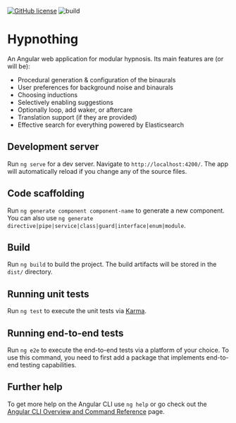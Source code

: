 [![GitHub license](https://img.shields.io/github/license/wulkanat/Hypnothing.svg)](https://github.com/wulkanat/Hypnothing/blob/master/LICENSE)
![build](https://github.com/wulkanat/Hypnothing/actions/workflows/main.yml/badge.svg)

# Hypnothing

An Angular web application for modular hypnosis. Its main features are (or will be):

* Procedural generation & configuration of the binaurals
* User preferences for background noise and binaurals
* Choosing inductions
* Selectively enabling suggestions
* Optionally loop, add waker, or aftercare
* Translation support (if they are provided)
* Effective search for everything powered by Elasticsearch

## Development server

Run `ng serve` for a dev server. Navigate to `http://localhost:4200/`. The app will automatically reload if you change any of the source files.

## Code scaffolding

Run `ng generate component component-name` to generate a new component. You can also use `ng generate directive|pipe|service|class|guard|interface|enum|module`.

## Build

Run `ng build` to build the project. The build artifacts will be stored in the `dist/` directory.

## Running unit tests

Run `ng test` to execute the unit tests via [Karma](https://karma-runner.github.io).

## Running end-to-end tests

Run `ng e2e` to execute the end-to-end tests via a platform of your choice. To use this command, you need to first add a package that implements end-to-end testing capabilities.

## Further help

To get more help on the Angular CLI use `ng help` or go check out the [Angular CLI Overview and Command Reference](https://angular.io/cli) page.
